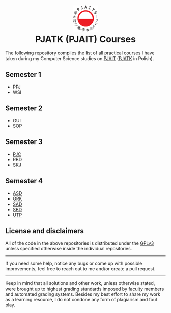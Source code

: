 <h1 align="center">
  <div>
    <img width="80" src="https://raw.githubusercontent.com/itischrisd/itis-PJATK/main/logo.svg" alt="" />
  </div>
  PJATK (PJAIT) Courses
</h1>

The following repository compiles the list of all practical courses I have taken during my Computer Science studies on [PJAIT](https://www.pja.edu.pl/en/) ([PJATK](https://www.pja.edu.pl/) in Polish).

## Semester 1
* PPJ
* WSI

## Semester 2
* GUI
* SOP

## Semester 3
* [PJC](https://github.com/itischrisd/itis-PJC)
* RBD
* [SKJ](https://github.com/itischrisd/itis-SKJ)

## Semester 4
* [ASD](https://github.com/itischrisd/itis-ASD)
* [GRK](https://github.com/itischrisd/itis-GRK)
* [SAD](https://github.com/itischrisd/itis-SAD)
* [SBD](https://github.com/itischrisd/itis-SBD)
* [UTP](https://github.com/itischrisd/itis-UTP)

## License and disclaimers
All of the code in the above repositories is distributed under the [GPLv3](./LICENSE) unless specified otherwise inside the individual repositories.

---

If you need some help, notice any bugs or come up with possible improvements, feel free to reach out to me and/or create a pull request.

---

Keep in mind that all solutions and other work, unless otherwise stated, were brought up to highest grading standards imposed by faculty members and automated grading systems. Besides my best effort to share my work as a learning resource, I do not condone any form of plagiarism and foul play.
